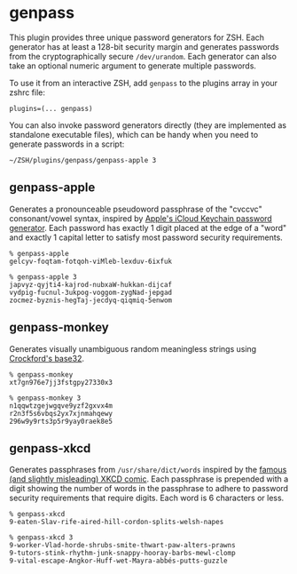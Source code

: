 # genpass

This plugin provides three unique password generators for ZSH. Each generator
has at least a 128-bit security margin and generates passwords from the
cryptographically secure `/dev/urandom`. Each generator can also take an
optional numeric argument to generate multiple passwords.

To use it from an interactive ZSH, add `genpass` to the plugins array in your
zshrc file:

    plugins=(... genpass)

You can also invoke password generators directly (they are implemented as
standalone executable files), which can be handy when you need to generate
passwords in a script:

    ~/ZSH/plugins/genpass/genpass-apple 3

## genpass-apple

Generates a pronounceable pseudoword passphrase of the "cvccvc" consonant/vowel
syntax, inspired by [Apple's iCloud Keychain password generator][1]. Each
password has exactly 1 digit placed at the edge of a "word" and exactly 1
capital letter to satisfy most password security requirements.

    % genpass-apple
    gelcyv-foqtam-fotqoh-viMleb-lexduv-6ixfuk

    % genpass-apple 3
    japvyz-qyjti4-kajrod-nubxaW-hukkan-dijcaf
    vydpig-fucnul-3ukpog-voggom-zygNad-jepgad
    zocmez-byznis-hegTaj-jecdyq-qiqmiq-5enwom

[1]: https://developer.apple.com/password-rules/

## genpass-monkey

Generates visually unambiguous random meaningless strings using [Crockford's
base32][2].

    % genpass-monkey
    xt7gn976e7jj3fstgpy27330x3

    % genpass-monkey 3
    n1qqwtzgejwgqve9yzf2gxvx4m
    r2n3f5s6vbqs2yx7xjnmahqewy
    296w9y9rts3p5r9yay0raek8e5

[2]: https://www.crockford.com/base32.html

## genpass-xkcd

Generates passphrases from `/usr/share/dict/words` inspired by the [famous (and
slightly misleading) XKCD comic][3]. Each passphrase is prepended with a digit
showing the number of words in the passphrase to adhere to password security
requirements that require digits. Each word is 6 characters or less.

    % genpass-xkcd
    9-eaten-Slav-rife-aired-hill-cordon-splits-welsh-napes

    % genpass-xkcd 3
    9-worker-Vlad-horde-shrubs-smite-thwart-paw-alters-prawns
    9-tutors-stink-rhythm-junk-snappy-hooray-barbs-mewl-clomp
    9-vital-escape-Angkor-Huff-wet-Mayra-abbés-putts-guzzle

[3]: https://xkcd.com/936/
